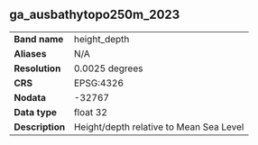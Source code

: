 ## ga_ausbathytopo250m_2023

|                 |                                         |
|-----------------|-----------------------------------------|
| **Band name**   | height_depth                            |
| **Aliases**     | N/A                                     |
| **Resolution**  | 0.0025 degrees                          |
| **CRS**         | EPSG:4326                               |
| **Nodata**      | -32767                                  |
| **Data type**   | float 32                                |
| **Description** | Height/depth relative to Mean Sea Level |


